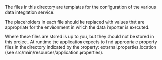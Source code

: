 The files in this directory are templates for the configuration of the various data integration service.  

The placeholders in each file should be replaced with values that are appropriate for the environment in which the data 
importer is executed.

Where these files are stored is up to you, but they should not be stored in this project.  At runtime the application 
expects to find appropriate property files in the directory indicated by the property: external.properties.location 
(see src/main/resources/application.properties).                                              